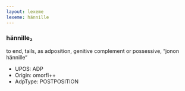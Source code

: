 ```yaml
---
layout: lexeme
lexeme: hännille
---
```


###  hännille₂

to end, tails, as adposition, genitive complement or possessive, “jonon hännille“
* UPOS:  ADP
* Origin:  omorfi++
* AdpType:  POSTPOSITION

